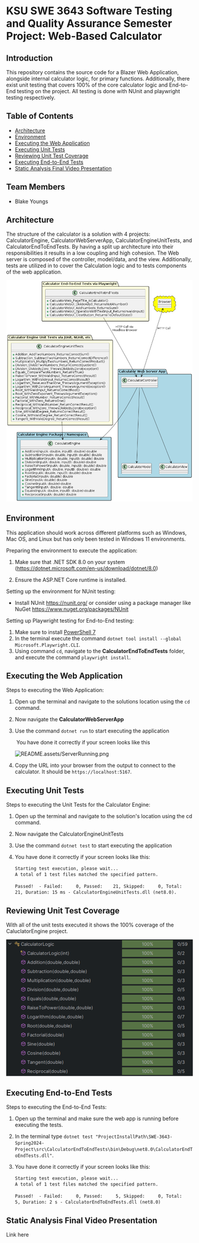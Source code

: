 # KSU SWE 3643 Software Testing and Quality Assurance Semester Project: Web-Based Calculator

## Introduction

This repository contains the source code for a Blazer Web Application, alongside internal calculator logic, for primary functions. Additionally, there exist unit testing that covers 100% of the core calculator logic and End-to-End testing on the project. All testing is done with NUnit and playwright testing respectively.

## Table of Contents

- [Architecture](#architecture) 
- [Environment](#environment) 
- [Executing the Web Application](#executing-the-web-application) 
- [Executing Unit Tests](#executing-unit-tests) 
- [Reviewing Unit Test Coverage](#reviewing-unit-test-coverage) 
- [Executing End-to-End Tests](#executing-end-to-end-tests) 
- [Static Analysis Final Video Presentation](#static-analysis-final-video-presentation)



## Team Members

- Blake Youngs

## Architecture

The structure of the calculator is a solution with 4 projects: CalculatorEngine, CalculatorWebServerApp, CalculatorEngineUnitTests, and CalculatorEndToEndTests. By having a split up architecture into their responsibilities it results in a low coupling and high cohesion. The Web server is composed of the controller, model/data, and the view. Additionally, tests are utilized in to cover the Calculation logic and to tests components of the web application.

![README.assets/CalculatorArchitecture.png](README.assets/CalculatorArchitecture.png)

## Environment

This application should work across different platforms such as Windows, Mac OS, and Linux but has only been tested in Windows 11 environments.

Preparing the environment to execute the application:

1. Make sure that .NET SDK 8.0 on your system (https://dotnet.microsoft.com/en-us/download/dotnet/8.0)

2. Ensure the ASP.NET Core runtime is installed. 

Setting up the environment for NUnit testing:

- Install NUnit https://nunit.org/ or consider using a package manager like NuGet https://www.nuget.org/packages/NUnit

Setting up Playwright testing for End-to-End testing:

1. Make sure to install [PowerShell 7](https://learn.microsoft.com/en-us/powershell/scripting/install/installing-powershell-on-windows?view=powershell-7.4)
2. In the terminal execute the command `dotnet tool install --global Microsoft.Playwright.CLI`.
3. Using command `cd`, navigate to the **CalculatorEndToEndTests** folder, and execute the command `playwright install`.

## Executing the Web Application

Steps to executing the Web Application:

1. Open up the terminal and navigate to the solutions location using the `cd` command.

2. Now navigate the **CalculatorWebServerApp**

3. Use the command `dotnet run` to start executing the application

   ​     You have done it correctly if your screen looks like this

   ![README.assets/ServerRunning.png](README.assets/ServerRunning.png)

4. Copy the URL into your browser from the output to connect to the calculator. It should be `https://localhost:5167`.

## Executing Unit Tests

Steps to executing the Unit Tests for the Calculator Engine:

1. Open up the terminal and navigate to the solution's location using the cd command.

2. Now navigate the CalculatorEngineUnitTests

3. Use the command `dotnet test` to start executing the application

4. You have done it correctly if your screen looks like this:

   ```
   Starting test execution, please wait...
   A total of 1 test files matched the specified pattern.
   
   Passed!  - Failed:     0, Passed:    21, Skipped:     0, Total:    21, Duration: 15 ms - CalculatorEngineUnitTests.dll (net8.0).
   ```

   

## Reviewing Unit Test Coverage

With all of the unit tests executed it shows the 100% coverage of the CaluclatorEngine project.

![README.assets/UnitTestsCoverage.png](README.assets/UnitTestsCoverage.png)

## Executing End-to-End Tests

Steps to executing the End-to-End Tests:

1. Open up the terminal and make sure the web app is running before executing the tests.

2. In the terminal type `dotnet test "ProjectInstallPath\SWE-3643-Spring2024-Project\src\CalculatorEndToEndTests\bin\Debug\net8.0\CalculatorEndToEndTests.dll"`.

3. You have done it correctly if your screen looks like this:

   ```
   Starting test execution, please wait...
   A total of 1 test files matched the specified pattern.
   
   Passed!  - Failed:     0, Passed:     5, Skipped:     0, Total:     5, Duration: 2 s - CalculatorEndToEndTests.dll (net8.0)
   ```

   

## Static Analysis Final Video Presentation

Link here
